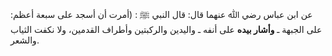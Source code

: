 عن ابن عباس رضي ﷲ عنهما قال: قال النبي ﷺ : (أمرت أن أسجد على سبعة أعظم: على الجبهة ـ **وأشار بيده** على أنفه ـ واليدين والركبتين وأطراف القدمين، ولا نكفت الثياب والشعر.